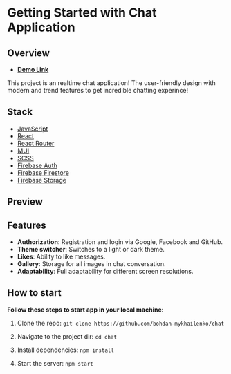#  Getting Started with Chat Application

## Overview
* [**Demo Link**](https://bohdan-mykhailenko.github.io/chat/#/home)

This project is an realtime chat application! The user-friendly design with modern and trend features to get incredible chatting experince!

## Stack

- [JavaScript](https://www.javascript.com/)
- [React](https://reactjs.org/)
- [React Router](https://reactrouter.com/)
- [MUI](https://mui.com/)
- [SCSS](https://sass-lang.com/)
- [Firebase Auth](https://firebase.google.com/docs/auth)
- [Firebase Firestore](https://firebase.google.com/docs/firestore)
- [Firebase Storage](https://firebase.google.com/docs/storage)


## Preview

## Features

- **Authorization**: Registration and login via Google, Facebook and GitHub.
- **Theme switcher**: Switches to a light or dark theme.
- **Likes**: Ability to like messages.
- **Gallery**: Storage for all images in chat conversation.
- **Adaptability**: Full adaptability for different screen resolutions.
    
## How to start

**Follow these steps to start app in your local machine:**

1.  Clone the repo:
    `git clone https://github.com/bohdan-mykhailenko/chat`
    
2.  Navigate to the project dir:
     `cd chat`

3.  Install dependencies:
    `npm install`
    
 4.  Start the server:
    `npm start`
